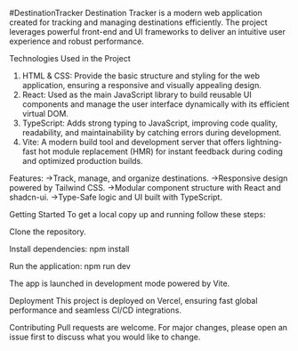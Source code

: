 #DestinationTracker
Destination Tracker is a modern web application created for tracking and managing destinations efficiently. The project leverages powerful front-end and UI frameworks to deliver an intuitive user experience and robust performance.


Technologies Used in the Project
1. HTML & CSS: Provide the basic structure and styling for the web application, ensuring a responsive and visually appealing design.
2. React: Used as the main JavaScript library to build reusable UI components and manage the user interface dynamically with its efficient virtual DOM.
3. TypeScript: Adds strong typing to JavaScript, improving code quality, readability, and maintainability by catching errors during development.
4. Vite: A modern build tool and development server that offers lightning-fast hot module replacement (HMR) for instant feedback during coding and optimized production builds.

Features:
->Track, manage, and organize destinations.
->Responsive design powered by Tailwind CSS.
->Modular component structure with React and shadcn-ui.
->Type-Safe logic and UI built with TypeScript.

Getting Started
To get a local copy up and running follow these steps:

Clone the repository.

Install dependencies:
npm install

Run the application:
npm run dev

The app is launched in development mode powered by Vite.

Deployment
This project is deployed on Vercel, ensuring fast global performance and seamless CI/CD integrations.

Contributing
Pull requests are welcome. For major changes, please open an issue first to discuss what you would like to change.